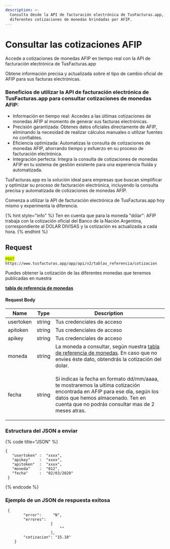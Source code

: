```yaml
---
description: >-
  Consulta desde la API de facturación electrónica de TusFacturas.app, las
  diferentes cotizaciones de monedas brindadas por AFIP.
---
```


# Consultar las cotizaciones AFIP

Accede a cotizaciones de monedas AFIP en tiempo real con la API de facturación electrónica de TusFacturas.app

Obtene información precisa y actualizada sobre el tipo de cambio oficial de AFIP para sus facturas electrónicas.

### Beneficios de utilizar la API de facturación electrónica de TusFacturas.app para consultar cotizaciones de monedas AFIP:

* Información en tiempo real: Accedes a las últimas cotizaciones de monedas AFIP al momento de generar sus facturas electrónicas.&#x20;
* Precisión garantizada: Obtenes datos oficiales directamente de AFIP, eliminando la necesidad de realizar cálculos manuales o utilizar fuentes no confiables.&#x20;
* Eficiencia optimizada: Automatizas la consulta de cotizaciones de monedas AFIP, ahorrando tiempo y esfuerzo en su proceso de facturación electrónica.&#x20;
* Integración perfecta: Integra la consulta de cotizaciones de monedas AFIP en tu sistema de gestión existente para una experiencia fluida y automatizada.&#x20;

TusFacturas.app es la solución ideal para empresas que buscan simplificar y optimizar su proceso de facturación electrónica, incluyendo la consulta precisa y automatizada de cotizaciones de monedas AFIP.

Comenza a utilizar la API de facturación electrónica de TusFacturas.app hoy mismo y experimenta la diferencia.

{% hint style="info" %}
Ten en cuenta que para la moneda "dólar": AFIP trabaja con la cotización oficial del Banco de la Nación Argentina, correspondiente al DOLAR DIVISAS y la cotización es actualizada a cada hora.
{% endhint %}

## Request

<mark style="color:green;">`POST`</mark> `https://www.tusfacturas.app/app/api/v2/tablas_referencia/cotizacion`

Puedes obtener la cotización de las diferentes monedas que tenemos publicadas en nuestra

[**tabla de referencia de monedas**](../parametros/tablas-de-referencia.md#monedas)

#### Request Body

| Name      | Type   | Description                                                                                                                                                                                                                     |
| --------- | ------ | ------------------------------------------------------------------------------------------------------------------------------------------------------------------------------------------------------------------------------- |
| usertoken | string | Tus credenciales de acceso                                                                                                                                                                                                      |
| apitoken  | string | Tus credenciales de acceso                                                                                                                                                                                                      |
| apikey    | string | Tus credenciales de acceso                                                                                                                                                                                                      |
| moneda    | string | La moneda a consultar, según nuestra [tabla de referencia de monedas](../parametros/tablas-de-referencia.md#monedas). En caso que no envies éste dato, obtendrás la cotización del dolar.                                       |
| fecha     | string | <p>Si indicas la fecha en formato dd/mm/aaaa, te mostraremos la ultima cotización encontrada en AFIP para ese día, según los datos que hemos almacenado. Ten en cuenta que no podrás consultar mas de 2 meses atras.</p><p></p> |

### Estructura del JSON a enviar

{% code title="JSON" %}
```
{
   "usertoken" :  "xxxx",
   "apikey"    :  "xxxx",
   "apitoken"  :  "xxxx",
   "moneda"    :  "012",
   "fecha"     :  "02/03/2020"
 }
```
{% endcode %}

### Ejemplo de un JSON de respuesta exitosa

```
 {
        "error":     "N",
        "errores":
                    [
                        ""
                    ],
        "cotizacion": "15.10"
    }
```

